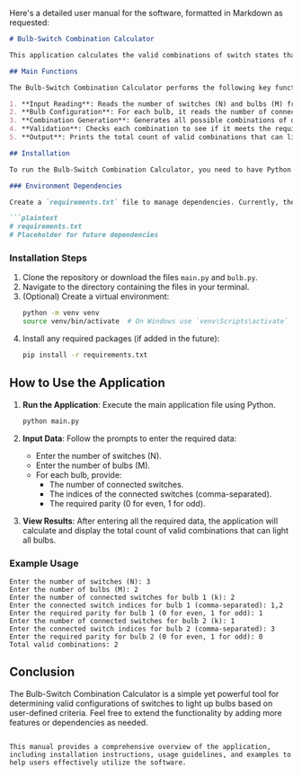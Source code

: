 Here's a detailed user manual for the software, formatted in Markdown as requested:

```markdown
# Bulb-Switch Combination Calculator

This application calculates the valid combinations of switch states that can light up a set of bulbs based on their connections to switches and required parity.

## Main Functions

The Bulb-Switch Combination Calculator performs the following key functions:

1. **Input Reading**: Reads the number of switches (N) and bulbs (M) from the user.
2. **Bulb Configuration**: For each bulb, it reads the number of connected switches, their indices, and the required parity (even or odd).
3. **Combination Generation**: Generates all possible combinations of on and off states for the switches.
4. **Validation**: Checks each combination to see if it meets the requirements for all bulbs.
5. **Output**: Prints the total count of valid combinations that can light all bulbs.

## Installation

To run the Bulb-Switch Combination Calculator, you need to have Python installed on your machine. You can download Python from [python.org](https://www.python.org/downloads/).

### Environment Dependencies

Create a `requirements.txt` file to manage dependencies. Currently, there are no external dependencies required for this application, but you can add any future dependencies as needed.

```plaintext
# requirements.txt
# Placeholder for future dependencies
```

### Installation Steps

1. Clone the repository or download the files `main.py` and `bulb.py`.
2. Navigate to the directory containing the files in your terminal.
3. (Optional) Create a virtual environment:
   ```bash
   python -m venv venv
   source venv/bin/activate  # On Windows use `venv\Scripts\activate`
   ```
4. Install any required packages (if added in the future):
   ```bash
   pip install -r requirements.txt
   ```

## How to Use the Application

1. **Run the Application**: Execute the main application file using Python.
   ```bash
   python main.py
   ```

2. **Input Data**: Follow the prompts to enter the required data:
   - Enter the number of switches (N).
   - Enter the number of bulbs (M).
   - For each bulb, provide:
     - The number of connected switches.
     - The indices of the connected switches (comma-separated).
     - The required parity (0 for even, 1 for odd).

3. **View Results**: After entering all the required data, the application will calculate and display the total count of valid combinations that can light all bulbs.

### Example Usage

```plaintext
Enter the number of switches (N): 3
Enter the number of bulbs (M): 2
Enter the number of connected switches for bulb 1 (k): 2
Enter the connected switch indices for bulb 1 (comma-separated): 1,2
Enter the required parity for bulb 1 (0 for even, 1 for odd): 1
Enter the number of connected switches for bulb 2 (k): 1
Enter the connected switch indices for bulb 2 (comma-separated): 3
Enter the required parity for bulb 2 (0 for even, 1 for odd): 0
Total valid combinations: 2
```

## Conclusion

The Bulb-Switch Combination Calculator is a simple yet powerful tool for determining valid configurations of switches to light up bulbs based on user-defined criteria. Feel free to extend the functionality by adding more features or dependencies as needed.
```

This manual provides a comprehensive overview of the application, including installation instructions, usage guidelines, and examples to help users effectively utilize the software.